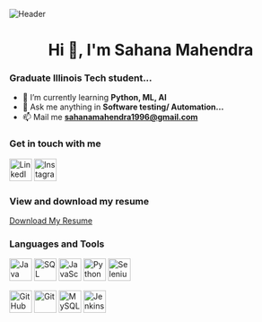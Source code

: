 ![Header](https://drive.google.com/uc?id=1225mUXj2vrf4l85Ci4OsEJuJ1xNTkKwB)

<div align="center">
  <h1>Hi 👋, I'm Sahana Mahendra</h1>
</div>

### Graduate Illinois Tech student...

- 🚀 I’m currently learning **Python, ML, AI**
- 💬 Ask me anything in **Software testing/ Automation...**
- 📫 Mail me **sahanamahendra1996@gmail.com**

### Get in touch with me
<a href="https://www.linkedin.com/in/sahana-mahendra/" target="_blank"><img src="https://upload.wikimedia.org/wikipedia/commons/c/ca/LinkedIn_logo_initials.png" alt="LinkedIn" width="40" height="40"></a>
<a href="https://www.instagram.com/sahana1996.m/" target="_blank"><img src="https://img.icons8.com/color/48/000000/instagram-new.png" alt="Instagram" width="40" height="40"></a>

### View and download my resume
<a href="https://drive.google.com/file/d/14RiMmOrybDJZYyq6OUO582vYqKfNriXK/view?usp=drive_link" target="_blank">Download My Resume</a>

### Languages and Tools
<a href="#" target="_blank"><img src="https://img.icons8.com/color/48/000000/java-coffee-cup-logo--v1.png" alt="Java" width="40" height="40"></a>
<a href="#" target="_blank"><img src="https://img.icons8.com/color/48/000000/sql.png" alt="SQL" width="40" height="40"></a>
<a href="#" target="_blank"><img src="https://img.icons8.com/color/48/000000/javascript.png" alt="JavaScript" width="40" height="40"></a>
<a href="#" target="_blank"><img src="https://img.icons8.com/color/48/000000/python.png" alt="Python" width="40" height="40"></a>
<a href="https://drive.google.com/uc?export=view&id=19iypET4GBsnfAwmEsRFSYBa9tROo_9aQ" target="_blank"><img src="https://drive.google.com/uc?export=view&id=19iypET4GBsnfAwmEsRFSYBa9tROo_9aQ" alt="Selenium WebDriver" width="40" height="40"></a>

<a href="https://github.com/" target="_blank"><img src="https://img.icons8.com/color/48/000000/github.png" alt="GitHub" width="40" height="40"></a>
<a href="https://git-scm.com/" target="_blank"><img src="https://img.icons8.com/color/48/000000/git.png" alt="Git" width="40" height="40"></a>
<a href="https://www.mysql.com/" target="_blank"><img src="https://img.icons8.com/color/48/000000/mysql.png" alt="MySQL" width="40" height="40"></a>
<a href="https://www.jenkins.io/" target="_blank"><img src="https://img.icons8.com/color/48/000000/jenkins.png" alt="Jenkins" width="40" height="40"></a>


